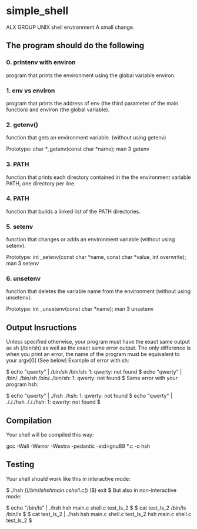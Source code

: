 # simple_shell
ALX GROUP UNIX shell environment
A small change.

## The program should do the following

### 0. printenv with environ
program that prints the environment using the global variable environ.

### 1. env vs environ
program that prints the address of env (the third parameter of the main function) and environ (the global variable).

### 2. getenv()
function that gets an environment variable. (without using getenv)

Prototype: char *_getenv(const char *name);
man 3 getenv

### 3. PATH
function that prints each directory contained in the the environment variable PATH, one directory per line.

### 4. PATH
function that builds a linked list of the PATH directories.

### 5. setenv
function that changes or adds an environment variable (without using setenv).

Prototype: int _setenv(const char *name, const char *value, int overwrite);
man 3 setenv

### 6. unsetenv
function that deletes the variable name from the environment (without using unsetenv).

Prototype: int _unsetenv(const char *name);
man 3 unsetenv

## Output Insructions
Unless specified otherwise, your program must have the exact same output as sh (/bin/sh) as well as the exact same error output.
The only difference is when you print an error, the name of the program must be equivalent to your argv[0] (See below)
Example of error with sh:

$ echo "qwerty" | /bin/sh
/bin/sh: 1: qwerty: not found
$ echo "qwerty" | /bin/../bin/sh
/bin/../bin/sh: 1: qwerty: not found
$
Same error with your program hsh:

$ echo "qwerty" | ./hsh
./hsh: 1: qwerty: not found
$ echo "qwerty" | ./././hsh
./././hsh: 1: qwerty: not found
$

## Compilation
Your shell will be compiled this way:

gcc -Wall -Werror -Wextra -pedantic -std=gnu89 *.c -o hsh

## Testing
Your shell should work like this in interactive mode:

$ ./hsh
($) /bin/ls
hsh main.c shell.c
($)
($) exit
$
But also in non-interactive mode:

$ echo "/bin/ls" | ./hsh
hsh main.c shell.c test_ls_2
$
$ cat test_ls_2
/bin/ls
/bin/ls
$
$ cat test_ls_2 | ./hsh
hsh main.c shell.c test_ls_2
hsh main.c shell.c test_ls_2
$
